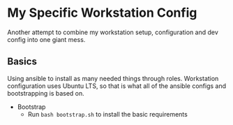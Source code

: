 # My Specific Workstation Config

Another attempt to combine my workstation setup, configuration and dev config into one giant mess.

## Basics

Using ansible to install as many needed things through roles. Workstation configuration uses Ubuntu LTS, so that is what
all of the ansible configs and bootstrapping is based on.

- Bootstrap
    - Run `bash bootstrap.sh` to install the basic requirements
